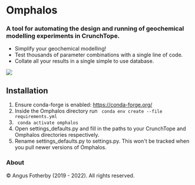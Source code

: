 # Omphalos
### A tool for automating the design and running of geochemical modelling experiments in CrunchTope.

+ Simplify your geochemical modelling!
+ Test thousands of parameter combinations with a single line of code. 
+ Collate all your results in a single simple to use database.

![](https://images.unsplash.com/photo-1543370049-4c151e43a561?ixlib=rb-1.2.1&ixid=eyJhcHBfaWQiOjEyMDd9&auto=format&fit=crop&w=1950&q=80)

## Installation

1. Ensure conda-forge is enabled: https://conda-forge.org/
2. Inside the Omphalos directory run <code> conda env create --file requirements.yml </code>
3. <code> conda activate omphalos </code>
4. Open settings_defaults.py and fill in the paths to your CrunchTope and Omphalos directories respectively.
5. Rename settings_defaults.py to settings.py. This won't be tracked when you pull newer versions of Omphalos.

### About

&copy; Angus Fotherby (2019 - 2022). All rights reserved.
